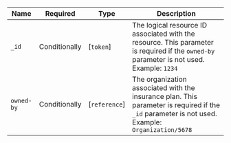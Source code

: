 Name|Required|Type|Description
-----------|---------------|---------------|-------------------------------------------------------
`_id`|Conditionally|[`token`]|The logical resource ID associated with the resource. This parameter is required if the `owned-by` parameter is not used. Example: `1234`
`owned-by`|Conditionally|[`reference`]|The organization associated with the insurance plan. This parameter is required if the `_id` parameter is not used. Example: `Organization/5678`
